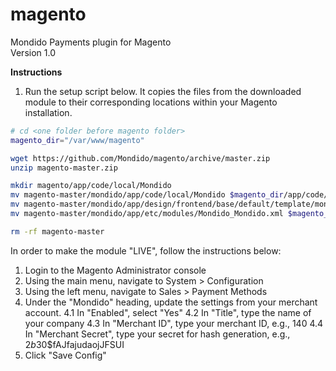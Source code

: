 magento
=======

Mondido Payments plugin for Magento  
Version 1.0  

**Instructions**

1. Run the setup script below. It copies the files from the downloaded module to their corresponding locations within your Magento installation.

```sh
# cd <one folder before magento folder>
magento_dir="/var/www/magento"

wget https://github.com/Mondido/magento/archive/master.zip
unzip magento-master.zip

mkdir magento/app/code/local/Mondido
mv magento-master/mondido/app/code/local/Mondido $magento_dir/app/code/local/Mondido
mv magento-master/mondido/app/design/frontend/base/default/template/mondido/ $magento_dir/app/design/frontend/base/default/template/
mv magento-master/mondido/app/etc/modules/Mondido_Mondido.xml $magento_dir/app/etc/modules/

rm -rf magento-master
```

In order to make the module "LIVE", follow the instructions below:  

1. Login to the Magento Administrator console  
2. Using the main menu, navigate to System > Configuration  
3. Using the left menu, navigate to Sales > Payment Methods  
4. Under the "Mondido" heading, update the settings from your merchant account.
	4.1 In "Enabled", select "Yes"
	4.2 In "Title", type the name of your company
	4.3 In "Merchant ID", type your merchant ID, e.g., 140
	4.4 In "Merchant Secret", type your secret for hash generation, e.g., $2b$30$fAJfajudaojJFSUI
5. Click "Save Config"
